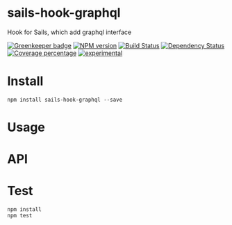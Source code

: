 # sails-hook-graphql

Hook for Sails, which add graphql interface


[![Greenkeeper badge](https://badges.greenkeeper.io/arvitaly/sails-hook-graphql.svg)](https://greenkeeper.io/)
[![NPM version][npm-image]][npm-url] [![Build Status][travis-image]][travis-url] [![Dependency Status][daviddm-image]][daviddm-url] [![Coverage percentage][coveralls-image]][coveralls-url]
[![experimental](http://badges.github.io/stability-badges/dist/experimental.svg)](http://github.com/badges/stability-badges)

# Install

    npm install sails-hook-graphql --save

# Usage



# API



# Test

    npm install
    npm test

[npm-image]: https://badge.fury.io/js/sails-hook-graphql.svg
[npm-url]: https://npmjs.org/package/sails-hook-graphql
[travis-image]: https://travis-ci.org/arvitaly/sails-hook-graphql.svg?branch=master
[travis-url]: https://travis-ci.org/arvitaly/sails-hook-graphql
[daviddm-image]: https://david-dm.org/arvitaly/sails-hook-graphql.svg?theme=shields.io
[daviddm-url]: https://david-dm.org/arvitaly/sails-hook-graphql
[coveralls-image]: https://coveralls.io/repos/arvitaly/sails-hook-graphql/badge.svg
[coveralls-url]: https://coveralls.io/r/arvitaly/sails-hook-graphql